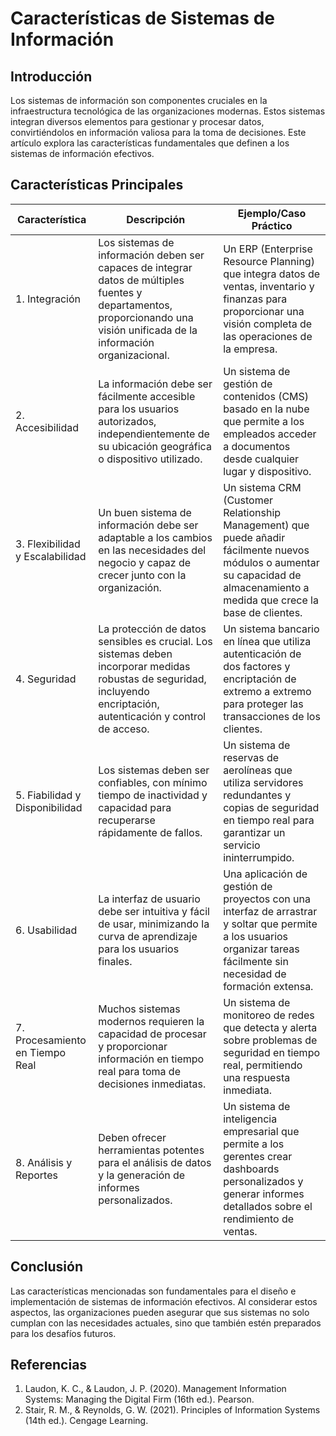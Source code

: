 # Características de Sistemas de Información

## Introducción

Los sistemas de información son componentes cruciales en la infraestructura tecnológica de las organizaciones modernas. Estos sistemas integran diversos elementos para gestionar y procesar datos, convirtiéndolos en información valiosa para la toma de decisiones. Este artículo explora las características fundamentales que definen a los sistemas de información efectivos.

## Características Principales

| Característica | Descripción | Ejemplo/Caso Práctico |
|----------------|-------------|------------------------|
| 1. Integración | Los sistemas de información deben ser capaces de integrar datos de múltiples fuentes y departamentos, proporcionando una visión unificada de la información organizacional. | Un ERP (Enterprise Resource Planning) que integra datos de ventas, inventario y finanzas para proporcionar una visión completa de las operaciones de la empresa. |
| 2. Accesibilidad | La información debe ser fácilmente accesible para los usuarios autorizados, independientemente de su ubicación geográfica o dispositivo utilizado. | Un sistema de gestión de contenidos (CMS) basado en la nube que permite a los empleados acceder a documentos desde cualquier lugar y dispositivo. |
| 3. Flexibilidad y Escalabilidad | Un buen sistema de información debe ser adaptable a los cambios en las necesidades del negocio y capaz de crecer junto con la organización. | Un sistema CRM (Customer Relationship Management) que puede añadir fácilmente nuevos módulos o aumentar su capacidad de almacenamiento a medida que crece la base de clientes. |
| 4. Seguridad | La protección de datos sensibles es crucial. Los sistemas deben incorporar medidas robustas de seguridad, incluyendo encriptación, autenticación y control de acceso. | Un sistema bancario en línea que utiliza autenticación de dos factores y encriptación de extremo a extremo para proteger las transacciones de los clientes. |
| 5. Fiabilidad y Disponibilidad | Los sistemas deben ser confiables, con mínimo tiempo de inactividad y capacidad para recuperarse rápidamente de fallos. | Un sistema de reservas de aerolíneas que utiliza servidores redundantes y copias de seguridad en tiempo real para garantizar un servicio ininterrumpido. |
| 6. Usabilidad | La interfaz de usuario debe ser intuitiva y fácil de usar, minimizando la curva de aprendizaje para los usuarios finales. | Una aplicación de gestión de proyectos con una interfaz de arrastrar y soltar que permite a los usuarios organizar tareas fácilmente sin necesidad de formación extensa. |
| 7. Procesamiento en Tiempo Real | Muchos sistemas modernos requieren la capacidad de procesar y proporcionar información en tiempo real para toma de decisiones inmediatas. | Un sistema de monitoreo de redes que detecta y alerta sobre problemas de seguridad en tiempo real, permitiendo una respuesta inmediata. |
| 8. Análisis y Reportes | Deben ofrecer herramientas potentes para el análisis de datos y la generación de informes personalizados. | Un sistema de inteligencia empresarial que permite a los gerentes crear dashboards personalizados y generar informes detallados sobre el rendimiento de ventas. |

## Conclusión

Las características mencionadas son fundamentales para el diseño e implementación de sistemas de información efectivos. Al considerar estos aspectos, las organizaciones pueden asegurar que sus sistemas no solo cumplan con las necesidades actuales, sino que también estén preparados para los desafíos futuros.

## Referencias

1. Laudon, K. C., & Laudon, J. P. (2020). Management Information Systems: Managing the Digital Firm (16th ed.). Pearson.
2. Stair, R. M., & Reynolds, G. W. (2021). Principles of Information Systems (14th ed.). Cengage Learning.
